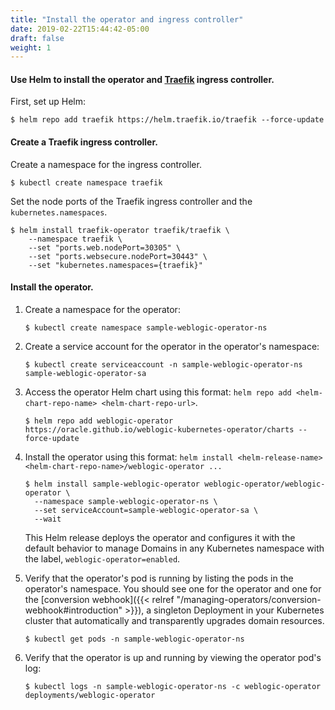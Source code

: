 ```yaml
---
title: "Install the operator and ingress controller"
date: 2019-02-22T15:44:42-05:00
draft: false
weight: 1
---
```


#### Use Helm to install the operator and [Traefik](http://github.com/oracle/weblogic-kubernetes-operator/blob/main/kubernetes/samples/charts/traefik/README.md) ingress controller.

First, set up Helm:

```shell
$ helm repo add traefik https://helm.traefik.io/traefik --force-update
```

#### Create a Traefik ingress controller.

Create a namespace for the ingress controller.

```shell
$ kubectl create namespace traefik
```

Set the node ports of the Traefik ingress controller and the `kubernetes.namespaces`.


```shell
$ helm install traefik-operator traefik/traefik \
    --namespace traefik \
    --set "ports.web.nodePort=30305" \
    --set "ports.websecure.nodePort=30443" \
    --set "kubernetes.namespaces={traefik}"
```

#### Install the operator.

1.  Create a namespace for the operator:

    ```shell
    $ kubectl create namespace sample-weblogic-operator-ns
    ```

1.	Create a service account for the operator in the operator's namespace:

    ```shell
    $ kubectl create serviceaccount -n sample-weblogic-operator-ns sample-weblogic-operator-sa
    ```

1.  Access the operator Helm chart using this format: `helm repo add <helm-chart-repo-name> <helm-chart-repo-url>`. 

    ```
    $ helm repo add weblogic-operator https://oracle.github.io/weblogic-kubernetes-operator/charts --force-update  
    ```
 1.  Install the operator using this format: `helm install <helm-release-name> <helm-chart-repo-name>/weblogic-operator ...`

     ```shell
     $ helm install sample-weblogic-operator weblogic-operator/weblogic-operator \
       --namespace sample-weblogic-operator-ns \
       --set serviceAccount=sample-weblogic-operator-sa \
       --wait
     ```
     This Helm release deploys the operator and configures it with the default behavior to manage Domains in any Kubernetes namespace with the label, `weblogic-operator=enabled`.


1. Verify that the operator's pod is running by listing the pods in the operator's namespace. You should see one
for the operator and one for the [conversion webhook]({{< relref "/managing-operators/conversion-webhook#introduction" >}}), a
singleton Deployment in your Kubernetes cluster that automatically and transparently upgrades domain resources.

    ```shell
    $ kubectl get pods -n sample-weblogic-operator-ns
    ```

1.  Verify that the operator is up and running by viewing the operator pod's log:

    ```shell
    $ kubectl logs -n sample-weblogic-operator-ns -c weblogic-operator deployments/weblogic-operator
    ```
